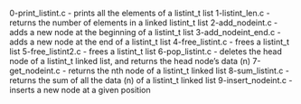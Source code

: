 0-print_listint.c - prints all the elements of a listint_t list
1-listint_len.c - returns the number of elements in a linked listint_t list
2-add_nodeint.c - adds a new node at the beginning of a listint_t list
3-add_nodeint_end.c - adds a new node at the end of a listint_t list
4-free_listint.c - frees a listint_t list
5-free_listint2.c - frees a listint_t list
6-pop_listint.c - deletes the head node of a listint_t linked list, and returns the head node’s data (n)
7-get_nodeint.c - returns the nth node of a listint_t linked list
8-sum_listint.c - returns the sum of all the data (n) of a listint_t linked list
9-insert_nodeint.c - inserts a new node at a given position
